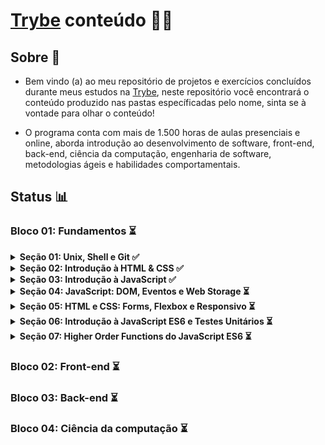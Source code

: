 # [Trybe](https://www.betrybe.com/) conteúdo 👨‍💻
## Sobre 📌

- Bem vindo (a) ao meu repositório de projetos e exercícios concluídos durante meus estudos na [Trybe](https://www.betrybe.com/), neste repositório você encontrará o conteúdo produzido nas pastas específicadas pelo nome, sinta se à vontade para olhar o conteúdo!

- O programa conta com mais de 1.500 horas de aulas presenciais e online, aborda introdução ao desenvolvimento de software, front-end, back-end, ciência da computação, engenharia de software, metodologias ágeis e habilidades comportamentais.

## Status 📊

### Bloco 01: Fundamentos ⏳

<details>
  <summary><strong>Seção 01: Unix, Shell e Git ✅</strong></summary></br>

  - [x] Dia 01: Unix & Shell
  - [x] Dia 02: Git - O que é e para que serve
  - [x] Dia 03: Git & GitHub - Entendendo os comandos

</details>

<details>
  <summary><strong>Seção 02: Introdução à HTML & CSS ✅</strong></summary></br>

  - [x] Dia 01: HTML & CSS - Estruturas de página
  - [x] Dia 02: HTML & CSS - Primeiros passos em CSS
  - [x] Dia 03: HTML & CSS - Seletores e posicionamento
  - [x] Dia 04: HTML Semântico

</details>

<details>
  <summary><strong>Seção 03: Introdução à JavaScript ✅</strong></summary></br>

  - [x] Dia 01: JavaScript - Primeiros passos
  - [x] Dia 02: JavaScript - Array e loop For
  - [x] Dia 03: JavaScript - Funções
  - [x] Dia 04: JavaScript - Objetos
  - [x] Dia 05: JavaScript ES6 - let, const, arrow functions e template literals

</details>

<details>
  <summary><strong>Seção 04: JavaScript: DOM, Eventos e Web Storage ⏳</strong></summary></br>

  - [x] Dia 01: JavaScript - DOM e seletores
  - [x] Dia 02: JavaScript - Trabalhando com elementos
  - [x] Dia 03: JavaScript - Eventos
  - [x] Dia 04: JavaScript - Web Storage

</details>

<details>
  <summary><strong>Seção 05: HTML e CSS: Forms, Flexbox e Responsivo ⏳</strong></summary></br>

  - [x] Dia 01: HTML & CSS - Forms
  - [ ] Dia 02: Bibliotecas JavaScript e Frameworks CSS
  - [ ] Dia 03: CSS Flexbox - Parte 1
  - [ ] Dia 04: CSS Flexbox - Parte 2
  - [ ] Dia 05: CSS Responsivo - Mobile First

</details>

<details>
  <summary><strong>Seção 06: Introdução à JavaScript ES6 e Testes Unitários ⏳</strong></summary></br>

  - [ ] Dia 01: Fluxo de exceções e manipulação de objetos
  - [ ] Dia 02: Primeiros passos em Jest
  - [ ] Dia 03: Matchers e cobertura de código

</details>

<details>
  <summary><strong>Seção 07: Higher Order Functions do JavaScript ES6 ⏳</strong></summary></br>

  - [ ] Dia 01: Introdução a Higher Order Functions 
  - [ ] Dia 02: Higher Order Functions - sort e map
  - [ ] Dia 03: Higher Order Functions - filter e reduce
  - [ ] Dia 04: JavaScript ES6 - spread operator, rest parameters e object destructuring
  - [ ] Dia 05: JavaScript ES6 - Array destructuring, Default destructuring, Object property shorthand e fault parameters

</details>

### Bloco 02: Front-end ⏳
### Bloco 03: Back-end ⏳
### Bloco 04: Ciência da computação ⏳
